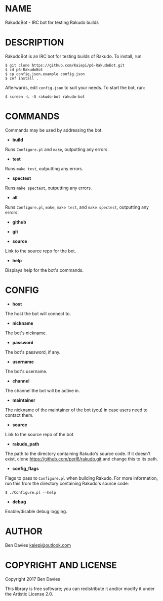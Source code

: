 NAME
====

RakudoBot - IRC bot for testing Rakudo builds

DESCRIPTION
===========

RakudoBot is an IRC bot for testing builds of Rakudo. To install, run:

    $ git clone https://github.com/Kaiepi/p6-RakudoBot.git
    $ cd p6-RakudoBot
    $ cp config.json.example config.json
    $ zef install .

Afterwards, edit `config.json` to suit your needs. To start the bot, run:

    $ screen -L -S rakudo-bot rakudo-bot

COMMANDS
========

Commands may be used by addressing the bot.

  * **build**

Runs `Configure.pl` and `make`, outputting any errors.

  * **test**

Runs `make test`, outputting any errors.

  * **spectest**

Runs `make spectest`, outputting any errors.

  * **all**

Runs `Configure.pl`, `make`, `make test`, and `make spectest`, outputting any errors.

  * **github**

  * **git**

  * **source**

Link to the source repo for the bot.

  * **help**

Displays help for the bot's commands.

CONFIG
======

  * **host**

The host the bot will connect to.

  * **nickname**

The bot's nickname.

  * **password**

The bot's password, if any.

  * **username**

The bot's username.

  * **channel**

The channel the bot will be active in.

  * **maintainer**

The nickname of the maintainer of the bot (you) in case users need to contact them.

  * **source**

Link to the source repo of the bot.

  * **rakudo_path**

The path to the directory containing Rakudo's source code. If it doesn't exist, clone <https://github.com/perl6/rakudo.git> and change this to its path.

  * **config_flags**

Flags to pass to `Configure.pl` when building Rakudo. For more information, run this from the directory containing Rakudo's source code:

    $ ./Configure.pl --help

  * **debug**

Enable/disable debug logging.

AUTHOR
======

Ben Davies <kaiepi@outlook.com>

COPYRIGHT AND LICENSE
=====================

Copyright 2017 Ben Davies

This library is free software; you can redistribute it and/or modify it under the Artistic License 2.0.

